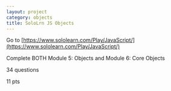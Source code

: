 ```yaml
---
layout: project
category: objects
title: SoloLrn JS Objects
---
```

Go to [https://www.sololearn.com/Play/JavaScript/](https://www.sololearn.com/Play/JavaScript/)

Complete BOTH Module 5: Objects and Module 6: Core Objects

34 questions

11 pts
